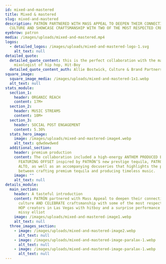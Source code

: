 ```yaml
---
id: mixed-and-mastered
title: Mixed & mastered
slug: mixed-and-mastered
description: PATRÓN PARTNERED WITH MASS APPEAL TO DEEPEN THEIR CONNECTION TO THE
  CULTURE AND SHOWCASE CRAFTSMANSHIP WITH TWO OF THE MOST RESPECTED CREATORS.
eyebrow: patron
media: /images/uploads/mixed-and-mastered.mp4
logos:
  - detailed_logos: /images/uploads/mixed-and-mastered-logo-1.svg
    alt_text: null
detailed_quote:
  detailed_quote_content: this is the perfect collaboration with the master
    mixologist of hip hop, Hit-Boy
  detailed_quote_content_auth: Allie Bostwick, Culture & Brand Partnerships
square_image:
  square_image_media: /images/uploads/mixed-and-mastered-1x1.webp
  alt_text: null
stats_module:
  section_1:
    header: ORGANIC REACH
    content: 17M+
  section_2:
    header: MUSIC STREAMS
    content: 10M+
  section_3:
    header: SOCIAL POST ENGAGEMENT
    content: 5.30%
  stats_hero_image:
    image: /images/uploads/mixed-and-mastered-image4.webp
    alt_text: qdwdewdwed
  additional_section:
    header: premium production
    content: The collaboration included a high-energy ANTHEM PRODUCED BY HITBOY
      FEATURING OFFSET inspired by PATRÓN’S new prestige tequila, PATRÓN EL
      ALTO, as well as an accompanying docuseries that highlights the parallels
      between crafting premium tequila and producing timeless music.
    image: ""
    alt_text: null
details_module:
  main_section:
    header: A tasteful introduction
    content: PATRÓN partnered with Mass Appeal to deepen their connection to the
      culture AND CELEBRATE craftsmanship with some of the most respected HIP
      HOP creators in Las Vegas with hitboy and a surprise performance from
      missy elliot
    image: /images/uploads/mixed-and-mastered-image1.webp
    alt_text: null
  three_images_section:
    - image: /images/uploads/mixed-and-mastered-image2.webp
      alt_text: null
    - image: /images/uploads/mixed-and-mastered-image-paralax-1.webp
      alt_text: null
    - image: /images/uploads/mixed-and-mastered-image-paralax-1.webp
      alt_text: null
---
```

